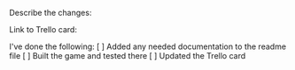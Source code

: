 Describe the changes:

Link to Trello card:

I've done the following:
[ ] Added any needed documentation to the readme file
[ ] Built the game and tested there
[ ] Updated the Trello card
